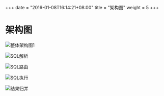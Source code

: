+++
date = "2016-01-08T16:14:21+08:00"
title = "架构图"
weight = 5
+++
# 架构图

![整体架构图1](../../img/architecture.png)

![SQL解析](../../img/parse.png)

![SQL路由](../../img/route.png)

![SQL执行](../../img/execute.png)

![结果归并](../../img/merge.png)

